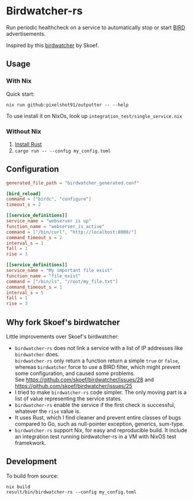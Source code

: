 # Birdwatcher-rs

Run periodic healthcheck on a service to automatically stop or start [BIRD](https://bird.network.cz/) advertisements.

Inspired by this [birdwatcher](https://github.com/skoef/birdwatcher) by Skoef.

## Usage

### With Nix
Quick start:
```
nix run github:pixelshot91/outputter -- --help
```

To use install it on NixOs, look up `integration_test/single_service.nix`


### Without Nix
1. [Install Rust](https://www.rust-lang.org/tools/install)
2. `cargo run -- --config my_config.toml`

## Configuration

```toml
generated_file_path = "birdwatcher_generated.conf"

[bird_reload]
command = ["birdc", "configure"]
timeout_s = 2

[[service_definitions]]
service_name = "webserver is up"
function_name = "webserver_is_active"
command = ["/bin/curl", "http://localhost:8000/"]
command_timeout_s = 2
interval_s = 1
fall = 1
rise = 3

[[service_definitions]]
service_name = "My important file exist"
function_name = "file_exist"
command = ["/bin/ls", "/root/my_file.txt"]
command_timeout_s = 1
interval_s = 5
fall = 1
rise = 3
```

## Why fork Skoef's birdwatcher

Little improvements over Skoef's birdwatcher:
  - `birdwatcher-rs` does not link a service with a list of IP addresses like `birdwatcher` does.  
  `birdwatcher-rs` only return a function return a simple `true` or `false`, whereas `birdwatcher` force to use a BIRD filter, which might prevent some configuration, and caused some problems.  
  See https://github.com/skoef/birdwatcher/issues/28 and https://github.com/skoef/birdwatcher/issues/25
  - I tried to make `birdwatcher-rs` code simpler. The only moving part is a list of value representing the service states.
  - `birdwatcher-rs` enable the service if the first check is successful, whatever the `rise` value is.
  - It uses Rust, which I find cleaner and prevent entire classes of bugs compared to Go, such as null-pointer exception, generics, sum-type.
  - `birdwatcher-rs` support Nix, for easy and reproducible build. It include an integration test running birdwatcher-rs in a VM with NixOS test framekwork.

## Development
To build from source:
```
nix build
result/bin/birdwatcher-rs --config my_config.toml
```
